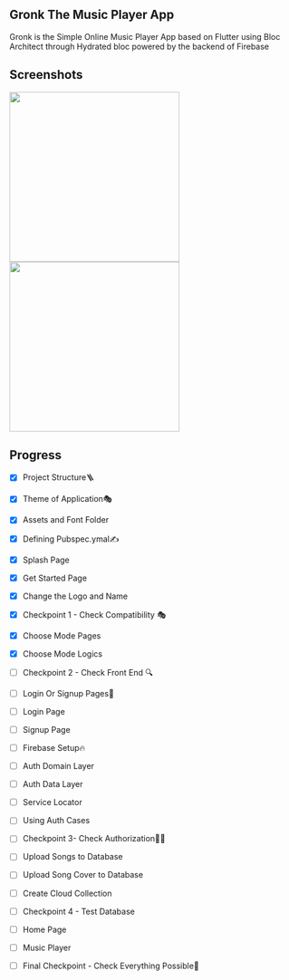 ## Gronk The Music Player App

Gronk is the Simple Online Music Player App based on Flutter using Bloc Architect through Hydrated bloc powered by the backend of Firebase

## Screenshots

<img src=https://github.com/aarvexploit/Gronk-The-Music-Player/blob/development/SS/Splash.jpeg width=300px>


<img src=https://github.com/aarvexploit/Gronk-The-Music-Player/blob/development/SS/Get_started.jpeg width=300px>

## Progress
- [x] Project Structure🪜
- [x] Theme of Application🎭
- [x] Assets and Font Folder
- [x] Defining Pubspec.ymal✍️
- [x] Splash Page
- [x] Get Started Page
- [x] Change the Logo and Name
- [x] Checkpoint 1 - Check Compatibility 🎭
- [x] Choose Mode Pages
- [x] Choose Mode Logics
- [ ] Checkpoint 2 - Check Front End 🔍
- [ ] Login Or Signup Pages🔐
- [ ] Login Page
- [ ] Signup Page
- [ ] Firebase Setup🔥
- [ ] Auth Domain Layer
- [ ] Auth Data Layer
- [ ] Service Locator
- [ ] Using Auth Cases
- [ ] Checkpoint 3- Check Authorization🧑‍💼
- [ ] Upload Songs to Database
- [ ] Upload Song Cover to Database
- [ ] Create Cloud Collection
- [ ] Checkpoint 4 - Test Database
- [ ] Home Page
- [ ] Music Player
- [ ] Final Checkpoint - Check Everything Possible🤴

